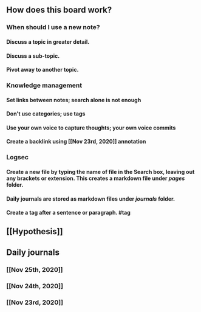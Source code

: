 ## How does this board work?
### When should I use a new note?
#### Discuss a topic in greater detail.
#### Discuss a sub-topic.
#### Pivot away to another topic.
### Knowledge management
#### Set links between notes; search alone is not enough
#### Don't use categories; use tags
#### Use your own voice to capture thoughts; your own voice commits
#### Create a backlink using [[Nov 23rd, 2020]] annotation
### Logsec
#### Create a new file by typing the name of file in the Search box, leaving out any brackets or extension. This creates a markdown file under _pages_ folder.
#### Daily journals are stored as markdown files under _journals_ folder.
#### Create a tag after a sentence or paragraph. #tag
####
###
## [[Hypothesis]]
## Daily journals
### [[Nov 25th, 2020]]
### [[Nov 24th, 2020]]
### [[Nov 23rd, 2020]]
##
